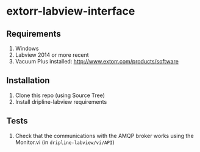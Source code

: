 # extorr-labview-interface

## Requirements

1. Windows
1. Labview 2014 or more recent
1. Vacuum Plus installed: http://www.extorr.com/products/software

## Installation

1. Clone this repo (using Source Tree)
1. Install dripline-labview requirements

## Tests

1. Check that the communications with the AMQP broker works using the Monitor.vi (in ```dripline-labview/vi/API```)

